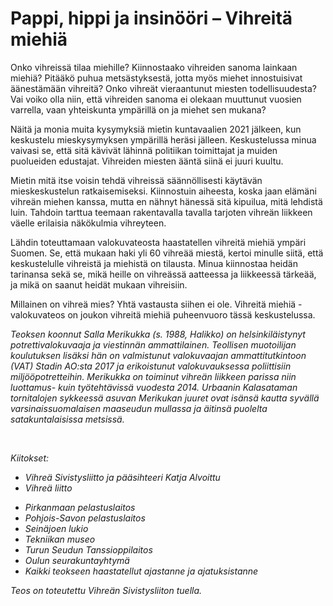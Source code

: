 # Pappi, hippi ja insinööri – Vihreitä miehiä

Onko vihreissä tilaa miehille? Kiinnostaako vihreiden sanoma lainkaan miehiä? Pitääkö puhua metsästyksestä, jotta myös miehet innostuisivat äänestämään vihreitä? Onko vihreät vieraantunut miesten todellisuudesta? Vai voiko olla niin, että vihreiden sanoma ei olekaan muuttunut vuosien varrella, vaan yhteiskunta ympärillä on ja miehet sen mukana?

Näitä ja monia muita kysymyksiä mietin kuntavaalien 2021 jälkeen, kun keskustelu mieskysymyksen ympärillä heräsi jälleen. Keskustelussa minua vaivasi se, että sitä kävivät lähinnä politiikan toimittajat ja muiden puolueiden edustajat. Vihreiden miesten ääntä siinä ei juuri kuultu.

Mietin mitä itse voisin tehdä vihreissä säännöllisesti käytävän mieskeskustelun ratkaisemiseksi. Kiinnostuin aiheesta, koska jaan elämäni vihreän miehen kanssa, mutta en nähnyt hänessä sitä kipuilua, mitä lehdistä luin. Tahdoin tarttua teemaan rakentavalla tavalla tarjoten vihreän liikkeen väelle erilaisia näkökulmia vihreyteen.

Lähdin toteuttamaan valokuvateosta haastatellen vihreitä miehiä ympäri Suomen. Se, että mukaan haki yli 60 vihreää miestä, kertoi minulle siitä, että keskustelulle vihreistä ja miehistä on tilausta. Minua kiinnostaa heidän tarinansa sekä se, mikä heille on vihreässä aatteessa ja liikkeessä tärkeää, ja mikä on saanut heidät mukaan vihreisiin.

Millainen on vihreä mies? Yhtä vastausta siihen ei ole. Vihreitä miehiä -valokuvateos on joukon vihreitä miehiä puheenvuoro tässä keskustelussa.

_Teoksen koonnut Salla Merikukka (s. 1988, Halikko) on helsinkiläistynyt potrettivalokuvaaja ja viestinnän ammattilainen. Teollisen muotoilijan koulutuksen lisäksi hän on valmistunut valokuvaajan ammattitutkintoon (VAT) Stadin AO:sta 2017 ja erikoistunut valokuvauksessa poliittisiin miljööpotretteihin. Merikukka on toiminut vihreän liikkeen parissa niin luottamus- kuin työtehtävissä vuodesta 2014. Urbaanin Kalasataman tornitalojen sykkeessä asuvan Merikukan juuret ovat isänsä kautta syvällä varsinaissuomalaisen maaseudun mullassa ja äitinsä puolelta satakuntalaisissa metsissä._

&nbsp;

_Kiitokset:_

- _Vihreä Sivistysliitto ja pääsihteeri Katja Alvoittu_
- _Vihreä liitto_

<span>

- _Pirkanmaan pelastuslaitos_
- _Pohjois-Savon pelastuslaitos_
- _Seinäjoen lukio_
- _Tekniikan museo_
- _Turun Seudun Tanssioppilaitos_
- _Oulun seurakuntayhtymä_
- _Kaikki teokseen haastatellut ajastanne ja ajatuksistanne_

_Teos on toteutettu Vihreän Sivistysliiton tuella._
